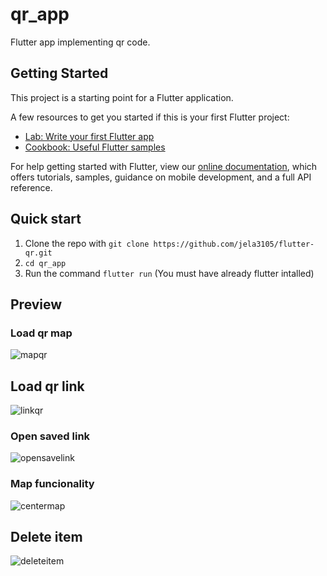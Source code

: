 # qr_app

Flutter app implementing qr code.

## Getting Started

This project is a starting point for a Flutter application.

A few resources to get you started if this is your first Flutter project:

- [Lab: Write your first Flutter app](https://flutter.dev/docs/get-started/codelab)
- [Cookbook: Useful Flutter samples](https://flutter.dev/docs/cookbook)

For help getting started with Flutter, view our
[online documentation](https://flutter.dev/docs), which offers tutorials,
samples, guidance on mobile development, and a full API reference.

## Quick start
1. Clone the repo with `git clone https://github.com/jela3105/flutter-qr.git`
2. `cd qr_app`
3. Run the command `flutter run` (You must have already flutter intalled) 

## Preview

### Load qr map
![mapqr](https://user-images.githubusercontent.com/46289656/111088127-4d0fe380-84eb-11eb-9f15-dc4350be44e1.gif)
## Load qr link
![linkqr](https://user-images.githubusercontent.com/46289656/111088162-7af52800-84eb-11eb-8bdc-a244a786aeec.gif)
### Open saved link
![opensavelink](https://user-images.githubusercontent.com/46289656/111088230-c7406800-84eb-11eb-9581-6a743c87c836.gif)
### Map funcionality 
![centermap](https://user-images.githubusercontent.com/46289656/111088265-f8209d00-84eb-11eb-9dc0-0b005b09fee1.gif)
## Delete item
![deleteitem](https://user-images.githubusercontent.com/46289656/111088292-16869880-84ec-11eb-9d02-1ab0d5899c6d.gif)
